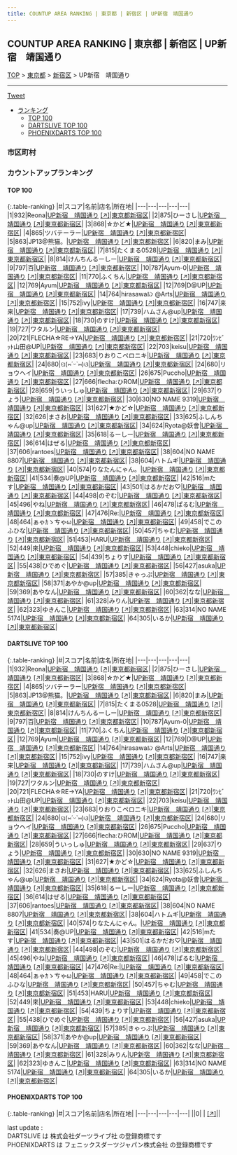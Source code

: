 ```yaml
---
title: COUNTUP AREA RANKING | 東京都 | 新宿区 | UP新宿　靖国通り
---
```

## COUNTUP AREA RANKING | 東京都 | 新宿区 | UP新宿　靖国通り

[TOP](/darts/rank/) > [東京都](/darts/rank/東京都/) > [新宿区](/darts/rank/東京都/新宿区/) > UP新宿　靖国通り

___

<a href="https://twitter.com/share?ref_src=twsrc%5Etfw" data-text="COUNTUP AREA RANKING | 東京都新宿区UP新宿　靖国通り" class="twitter-share-button" data-hashtags="DARTSLIVE,PHOENIXDARTS,darts,ダーツ" data-show-count="false">Tweet</a>

* [ランキング](#カウントアップランキング)
    * [TOP 100](#top-100)
    * [DARTSLIVE TOP 100](#dartslive-top-100)
    * [PHOENIXDARTS TOP 100](#phoenixdarts-top-100)

### 市区町村

<ul>

</ul>

### カウントアップランキング

#### TOP 100



{:.table-ranking}
|#|スコア|名前|店名|所在地|
|---|---|---|---|---|
|1|932|<span class="rank-name-dl">Reona</span>|<a href="/darts/rank/shops/09680a382539d69e28032249b44395af.html">UP新宿　靖国通り</a> <a href="https://search.dartslive.com/jp/shop/09680a382539d69e28032249b44395af">[↗]</a>|<a href="/darts/rank/東京都/新宿区">東京都新宿区</a>|
|2|875|<span class="rank-name-dl">ひーさし</span>|<a href="/darts/rank/shops/09680a382539d69e28032249b44395af.html">UP新宿　靖国通り</a> <a href="https://search.dartslive.com/jp/shop/09680a382539d69e28032249b44395af">[↗]</a>|<a href="/darts/rank/東京都/新宿区">東京都新宿区</a>|
|3|868|<span class="rank-name-dl">☆かど★</span>|<a href="/darts/rank/shops/09680a382539d69e28032249b44395af.html">UP新宿　靖国通り</a> <a href="https://search.dartslive.com/jp/shop/09680a382539d69e28032249b44395af">[↗]</a>|<a href="/darts/rank/東京都/新宿区">東京都新宿区</a>|
|4|865|<span class="rank-name-dl">ツバテーラー</span>|<a href="/darts/rank/shops/09680a382539d69e28032249b44395af.html">UP新宿　靖国通り</a> <a href="https://search.dartslive.com/jp/shop/09680a382539d69e28032249b44395af">[↗]</a>|<a href="/darts/rank/東京都/新宿区">東京都新宿区</a>|
|5|863|<span class="rank-name-dl">JP13@熊猫。</span>|<a href="/darts/rank/shops/09680a382539d69e28032249b44395af.html">UP新宿　靖国通り</a> <a href="https://search.dartslive.com/jp/shop/09680a382539d69e28032249b44395af">[↗]</a>|<a href="/darts/rank/東京都/新宿区">東京都新宿区</a>|
|6|820|<span class="rank-name-dl">まみ</span>|<a href="/darts/rank/shops/09680a382539d69e28032249b44395af.html">UP新宿　靖国通り</a> <a href="https://search.dartslive.com/jp/shop/09680a382539d69e28032249b44395af">[↗]</a>|<a href="/darts/rank/東京都/新宿区">東京都新宿区</a>|
|7|815|<span class="rank-name-dl">たくまる0528</span>|<a href="/darts/rank/shops/09680a382539d69e28032249b44395af.html">UP新宿　靖国通り</a> <a href="https://search.dartslive.com/jp/shop/09680a382539d69e28032249b44395af">[↗]</a>|<a href="/darts/rank/東京都/新宿区">東京都新宿区</a>|
|8|814|<span class="rank-name-dl">けんちんるーしー</span>|<a href="/darts/rank/shops/09680a382539d69e28032249b44395af.html">UP新宿　靖国通り</a> <a href="https://search.dartslive.com/jp/shop/09680a382539d69e28032249b44395af">[↗]</a>|<a href="/darts/rank/東京都/新宿区">東京都新宿区</a>|
|9|797|<span class="rank-name-dl">百</span>|<a href="/darts/rank/shops/09680a382539d69e28032249b44395af.html">UP新宿　靖国通り</a> <a href="https://search.dartslive.com/jp/shop/09680a382539d69e28032249b44395af">[↗]</a>|<a href="/darts/rank/東京都/新宿区">東京都新宿区</a>|
|10|787|<span class="rank-name-dl">Ayum-0</span>|<a href="/darts/rank/shops/09680a382539d69e28032249b44395af.html">UP新宿　靖国通り</a> <a href="https://search.dartslive.com/jp/shop/09680a382539d69e28032249b44395af">[↗]</a>|<a href="/darts/rank/東京都/新宿区">東京都新宿区</a>|
|11|770|<span class="rank-name-dl">ふくちん</span>|<a href="/darts/rank/shops/09680a382539d69e28032249b44395af.html">UP新宿　靖国通り</a> <a href="https://search.dartslive.com/jp/shop/09680a382539d69e28032249b44395af">[↗]</a>|<a href="/darts/rank/東京都/新宿区">東京都新宿区</a>|
|12|769|<span class="rank-name-dl">Ayum</span>|<a href="/darts/rank/shops/09680a382539d69e28032249b44395af.html">UP新宿　靖国通り</a> <a href="https://search.dartslive.com/jp/shop/09680a382539d69e28032249b44395af">[↗]</a>|<a href="/darts/rank/東京都/新宿区">東京都新宿区</a>|
|12|769|<span class="rank-name-dl">D@UP</span>|<a href="/darts/rank/shops/09680a382539d69e28032249b44395af.html">UP新宿　靖国通り</a> <a href="https://search.dartslive.com/jp/shop/09680a382539d69e28032249b44395af">[↗]</a>|<a href="/darts/rank/東京都/新宿区">東京都新宿区</a>|
|14|764|<span class="rank-name-dl">hirasawaﾙﾝ @Arts</span>|<a href="/darts/rank/shops/09680a382539d69e28032249b44395af.html">UP新宿　靖国通り</a> <a href="https://search.dartslive.com/jp/shop/09680a382539d69e28032249b44395af">[↗]</a>|<a href="/darts/rank/東京都/新宿区">東京都新宿区</a>|
|15|752|<span class="rank-name-dl">ivy</span>|<a href="/darts/rank/shops/09680a382539d69e28032249b44395af.html">UP新宿　靖国通り</a> <a href="https://search.dartslive.com/jp/shop/09680a382539d69e28032249b44395af">[↗]</a>|<a href="/darts/rank/東京都/新宿区">東京都新宿区</a>|
|16|747|<span class="rank-name-dl">来来</span>|<a href="/darts/rank/shops/09680a382539d69e28032249b44395af.html">UP新宿　靖国通り</a> <a href="https://search.dartslive.com/jp/shop/09680a382539d69e28032249b44395af">[↗]</a>|<a href="/darts/rank/東京都/新宿区">東京都新宿区</a>|
|17|739|<span class="rank-name-dl">ハムさん@up</span>|<a href="/darts/rank/shops/09680a382539d69e28032249b44395af.html">UP新宿　靖国通り</a> <a href="https://search.dartslive.com/jp/shop/09680a382539d69e28032249b44395af">[↗]</a>|<a href="/darts/rank/東京都/新宿区">東京都新宿区</a>|
|18|730|<span class="rank-name-dl">のすけ</span>|<a href="/darts/rank/shops/09680a382539d69e28032249b44395af.html">UP新宿　靖国通り</a> <a href="https://search.dartslive.com/jp/shop/09680a382539d69e28032249b44395af">[↗]</a>|<a href="/darts/rank/東京都/新宿区">東京都新宿区</a>|
|19|727|<span class="rank-name-dl">ワタルン</span>|<a href="/darts/rank/shops/09680a382539d69e28032249b44395af.html">UP新宿　靖国通り</a> <a href="https://search.dartslive.com/jp/shop/09680a382539d69e28032249b44395af">[↗]</a>|<a href="/darts/rank/東京都/新宿区">東京都新宿区</a>|
|20|721|<span class="rank-name-dl">FLECHA☆RE→YA</span>|<a href="/darts/rank/shops/09680a382539d69e28032249b44395af.html">UP新宿　靖国通り</a> <a href="https://search.dartslive.com/jp/shop/09680a382539d69e28032249b44395af">[↗]</a>|<a href="/darts/rank/東京都/新宿区">東京都新宿区</a>|
|21|720|<span class="rank-name-dl">ﾜﾝﾋﾞｯﾄ山田@UP</span>|<a href="/darts/rank/shops/09680a382539d69e28032249b44395af.html">UP新宿　靖国通り</a> <a href="https://search.dartslive.com/jp/shop/09680a382539d69e28032249b44395af">[↗]</a>|<a href="/darts/rank/東京都/新宿区">東京都新宿区</a>|
|22|703|<span class="rank-name-dl">keisu</span>|<a href="/darts/rank/shops/09680a382539d69e28032249b44395af.html">UP新宿　靖国通り</a> <a href="https://search.dartslive.com/jp/shop/09680a382539d69e28032249b44395af">[↗]</a>|<a href="/darts/rank/東京都/新宿区">東京都新宿区</a>|
|23|683|<span class="rank-name-dl">りおりこペロニキ</span>|<a href="/darts/rank/shops/09680a382539d69e28032249b44395af.html">UP新宿　靖国通り</a> <a href="https://search.dartslive.com/jp/shop/09680a382539d69e28032249b44395af">[↗]</a>|<a href="/darts/rank/東京都/新宿区">東京都新宿区</a>|
|24|680|<span class="rank-name-dl">ପ(⑅ˊᵕˋ⑅)ଓ</span>|<a href="/darts/rank/shops/09680a382539d69e28032249b44395af.html">UP新宿　靖国通り</a> <a href="https://search.dartslive.com/jp/shop/09680a382539d69e28032249b44395af">[↗]</a>|<a href="/darts/rank/東京都/新宿区">東京都新宿区</a>|
|24|680|<span class="rank-name-dl">リョウヘイ</span>|<a href="/darts/rank/shops/09680a382539d69e28032249b44395af.html">UP新宿　靖国通り</a> <a href="https://search.dartslive.com/jp/shop/09680a382539d69e28032249b44395af">[↗]</a>|<a href="/darts/rank/東京都/新宿区">東京都新宿区</a>|
|26|675|<span class="rank-name-dl">Puccho</span>|<a href="/darts/rank/shops/09680a382539d69e28032249b44395af.html">UP新宿　靖国通り</a> <a href="https://search.dartslive.com/jp/shop/09680a382539d69e28032249b44395af">[↗]</a>|<a href="/darts/rank/東京都/新宿区">東京都新宿区</a>|
|27|666|<span class="rank-name-dl">flecha:ひROM</span>|<a href="/darts/rank/shops/09680a382539d69e28032249b44395af.html">UP新宿　靖国通り</a> <a href="https://search.dartslive.com/jp/shop/09680a382539d69e28032249b44395af">[↗]</a>|<a href="/darts/rank/東京都/新宿区">東京都新宿区</a>|
|28|659|<span class="rank-name-dl">ういっしゅ</span>|<a href="/darts/rank/shops/09680a382539d69e28032249b44395af.html">UP新宿　靖国通り</a> <a href="https://search.dartslive.com/jp/shop/09680a382539d69e28032249b44395af">[↗]</a>|<a href="/darts/rank/東京都/新宿区">東京都新宿区</a>|
|29|637|<span class="rank-name-dl">りょう</span>|<a href="/darts/rank/shops/09680a382539d69e28032249b44395af.html">UP新宿　靖国通り</a> <a href="https://search.dartslive.com/jp/shop/09680a382539d69e28032249b44395af">[↗]</a>|<a href="/darts/rank/東京都/新宿区">東京都新宿区</a>|
|30|630|<span class="rank-name-dl">NO NAME 9319</span>|<a href="/darts/rank/shops/09680a382539d69e28032249b44395af.html">UP新宿　靖国通り</a> <a href="https://search.dartslive.com/jp/shop/09680a382539d69e28032249b44395af">[↗]</a>|<a href="/darts/rank/東京都/新宿区">東京都新宿区</a>|
|31|627|<span class="rank-name-dl">★かど☆</span>|<a href="/darts/rank/shops/09680a382539d69e28032249b44395af.html">UP新宿　靖国通り</a> <a href="https://search.dartslive.com/jp/shop/09680a382539d69e28032249b44395af">[↗]</a>|<a href="/darts/rank/東京都/新宿区">東京都新宿区</a>|
|32|626|<span class="rank-name-dl">まさお</span>|<a href="/darts/rank/shops/09680a382539d69e28032249b44395af.html">UP新宿　靖国通り</a> <a href="https://search.dartslive.com/jp/shop/09680a382539d69e28032249b44395af">[↗]</a>|<a href="/darts/rank/東京都/新宿区">東京都新宿区</a>|
|33|625|<span class="rank-name-dl">ふしんちゃん@up</span>|<a href="/darts/rank/shops/09680a382539d69e28032249b44395af.html">UP新宿　靖国通り</a> <a href="https://search.dartslive.com/jp/shop/09680a382539d69e28032249b44395af">[↗]</a>|<a href="/darts/rank/東京都/新宿区">東京都新宿区</a>|
|34|624|<span class="rank-name-dl">Ryota@妖會</span>|<a href="/darts/rank/shops/09680a382539d69e28032249b44395af.html">UP新宿　靖国通り</a> <a href="https://search.dartslive.com/jp/shop/09680a382539d69e28032249b44395af">[↗]</a>|<a href="/darts/rank/東京都/新宿区">東京都新宿区</a>|
|35|618|<span class="rank-name-dl">るーしー</span>|<a href="/darts/rank/shops/09680a382539d69e28032249b44395af.html">UP新宿　靖国通り</a> <a href="https://search.dartslive.com/jp/shop/09680a382539d69e28032249b44395af">[↗]</a>|<a href="/darts/rank/東京都/新宿区">東京都新宿区</a>|
|36|614|<span class="rank-name-dl">はぜる</span>|<a href="/darts/rank/shops/09680a382539d69e28032249b44395af.html">UP新宿　靖国通り</a> <a href="https://search.dartslive.com/jp/shop/09680a382539d69e28032249b44395af">[↗]</a>|<a href="/darts/rank/東京都/新宿区">東京都新宿区</a>|
|37|606|<span class="rank-name-dl">rantoes</span>|<a href="/darts/rank/shops/09680a382539d69e28032249b44395af.html">UP新宿　靖国通り</a> <a href="https://search.dartslive.com/jp/shop/09680a382539d69e28032249b44395af">[↗]</a>|<a href="/darts/rank/東京都/新宿区">東京都新宿区</a>|
|38|604|<span class="rank-name-dl">NO NAME 8807</span>|<a href="/darts/rank/shops/09680a382539d69e28032249b44395af.html">UP新宿　靖国通り</a> <a href="https://search.dartslive.com/jp/shop/09680a382539d69e28032249b44395af">[↗]</a>|<a href="/darts/rank/東京都/新宿区">東京都新宿区</a>|
|38|604|<span class="rank-name-dl">ハトムギ</span>|<a href="/darts/rank/shops/09680a382539d69e28032249b44395af.html">UP新宿　靖国通り</a> <a href="https://search.dartslive.com/jp/shop/09680a382539d69e28032249b44395af">[↗]</a>|<a href="/darts/rank/東京都/新宿区">東京都新宿区</a>|
|40|574|<span class="rank-name-dl">りなたんにゃん。</span>|<a href="/darts/rank/shops/09680a382539d69e28032249b44395af.html">UP新宿　靖国通り</a> <a href="https://search.dartslive.com/jp/shop/09680a382539d69e28032249b44395af">[↗]</a>|<a href="/darts/rank/東京都/新宿区">東京都新宿区</a>|
|41|534|<span class="rank-name-dl">奏@UP</span>|<a href="/darts/rank/shops/09680a382539d69e28032249b44395af.html">UP新宿　靖国通り</a> <a href="https://search.dartslive.com/jp/shop/09680a382539d69e28032249b44395af">[↗]</a>|<a href="/darts/rank/東京都/新宿区">東京都新宿区</a>|
|42|516|<span class="rank-name-dl">mたす</span>|<a href="/darts/rank/shops/09680a382539d69e28032249b44395af.html">UP新宿　靖国通り</a> <a href="https://search.dartslive.com/jp/shop/09680a382539d69e28032249b44395af">[↗]</a>|<a href="/darts/rank/東京都/新宿区">東京都新宿区</a>|
|43|501|<span class="rank-name-dl">はるかだお♡</span>|<a href="/darts/rank/shops/09680a382539d69e28032249b44395af.html">UP新宿　靖国通り</a> <a href="https://search.dartslive.com/jp/shop/09680a382539d69e28032249b44395af">[↗]</a>|<a href="/darts/rank/東京都/新宿区">東京都新宿区</a>|
|44|498|<span class="rank-name-dl">のぞむ</span>|<a href="/darts/rank/shops/09680a382539d69e28032249b44395af.html">UP新宿　靖国通り</a> <a href="https://search.dartslive.com/jp/shop/09680a382539d69e28032249b44395af">[↗]</a>|<a href="/darts/rank/東京都/新宿区">東京都新宿区</a>|
|45|496|<span class="rank-name-dl">やね</span>|<a href="/darts/rank/shops/09680a382539d69e28032249b44395af.html">UP新宿　靖国通り</a> <a href="https://search.dartslive.com/jp/shop/09680a382539d69e28032249b44395af">[↗]</a>|<a href="/darts/rank/東京都/新宿区">東京都新宿区</a>|
|46|478|<span class="rank-name-dl">ぱるむ</span>|<a href="/darts/rank/shops/09680a382539d69e28032249b44395af.html">UP新宿　靖国通り</a> <a href="https://search.dartslive.com/jp/shop/09680a382539d69e28032249b44395af">[↗]</a>|<a href="/darts/rank/東京都/新宿区">東京都新宿区</a>|
|47|476|<span class="rank-name-dl">Re:</span>|<a href="/darts/rank/shops/09680a382539d69e28032249b44395af.html">UP新宿　靖国通り</a> <a href="https://search.dartslive.com/jp/shop/09680a382539d69e28032249b44395af">[↗]</a>|<a href="/darts/rank/東京都/新宿区">東京都新宿区</a>|
|48|464|<span class="rank-name-dl">ぁゃｶゝㄘゃω</span>|<a href="/darts/rank/shops/09680a382539d69e28032249b44395af.html">UP新宿　靖国通り</a> <a href="https://search.dartslive.com/jp/shop/09680a382539d69e28032249b44395af">[↗]</a>|<a href="/darts/rank/東京都/新宿区">東京都新宿区</a>|
|49|458|<span class="rank-name-dl">でこのふひな</span>|<a href="/darts/rank/shops/09680a382539d69e28032249b44395af.html">UP新宿　靖国通り</a> <a href="https://search.dartslive.com/jp/shop/09680a382539d69e28032249b44395af">[↗]</a>|<a href="/darts/rank/東京都/新宿区">東京都新宿区</a>|
|50|457|<span class="rank-name-dl">ちゃむ</span>|<a href="/darts/rank/shops/09680a382539d69e28032249b44395af.html">UP新宿　靖国通り</a> <a href="https://search.dartslive.com/jp/shop/09680a382539d69e28032249b44395af">[↗]</a>|<a href="/darts/rank/東京都/新宿区">東京都新宿区</a>|
|51|453|<span class="rank-name-dl">HARU</span>|<a href="/darts/rank/shops/09680a382539d69e28032249b44395af.html">UP新宿　靖国通り</a> <a href="https://search.dartslive.com/jp/shop/09680a382539d69e28032249b44395af">[↗]</a>|<a href="/darts/rank/東京都/新宿区">東京都新宿区</a>|
|52|449|<span class="rank-name-dl">來</span>|<a href="/darts/rank/shops/09680a382539d69e28032249b44395af.html">UP新宿　靖国通り</a> <a href="https://search.dartslive.com/jp/shop/09680a382539d69e28032249b44395af">[↗]</a>|<a href="/darts/rank/東京都/新宿区">東京都新宿区</a>|
|53|448|<span class="rank-name-dl">chieko</span>|<a href="/darts/rank/shops/09680a382539d69e28032249b44395af.html">UP新宿　靖国通り</a> <a href="https://search.dartslive.com/jp/shop/09680a382539d69e28032249b44395af">[↗]</a>|<a href="/darts/rank/東京都/新宿区">東京都新宿区</a>|
|54|439|<span class="rank-name-dl">ちょりす</span>|<a href="/darts/rank/shops/09680a382539d69e28032249b44395af.html">UP新宿　靖国通り</a> <a href="https://search.dartslive.com/jp/shop/09680a382539d69e28032249b44395af">[↗]</a>|<a href="/darts/rank/東京都/新宿区">東京都新宿区</a>|
|55|438|<span class="rank-name-dl">ひでめぐ</span>|<a href="/darts/rank/shops/09680a382539d69e28032249b44395af.html">UP新宿　靖国通り</a> <a href="https://search.dartslive.com/jp/shop/09680a382539d69e28032249b44395af">[↗]</a>|<a href="/darts/rank/東京都/新宿区">東京都新宿区</a>|
|56|427|<span class="rank-name-dl">asuka</span>|<a href="/darts/rank/shops/09680a382539d69e28032249b44395af.html">UP新宿　靖国通り</a> <a href="https://search.dartslive.com/jp/shop/09680a382539d69e28032249b44395af">[↗]</a>|<a href="/darts/rank/東京都/新宿区">東京都新宿区</a>|
|57|385|<span class="rank-name-dl">きゃっぷ</span>|<a href="/darts/rank/shops/09680a382539d69e28032249b44395af.html">UP新宿　靖国通り</a> <a href="https://search.dartslive.com/jp/shop/09680a382539d69e28032249b44395af">[↗]</a>|<a href="/darts/rank/東京都/新宿区">東京都新宿区</a>|
|58|371|<span class="rank-name-dl">あやか@up</span>|<a href="/darts/rank/shops/09680a382539d69e28032249b44395af.html">UP新宿　靖国通り</a> <a href="https://search.dartslive.com/jp/shop/09680a382539d69e28032249b44395af">[↗]</a>|<a href="/darts/rank/東京都/新宿区">東京都新宿区</a>|
|59|369|<span class="rank-name-dl">あやなん</span>|<a href="/darts/rank/shops/09680a382539d69e28032249b44395af.html">UP新宿　靖国通り</a> <a href="https://search.dartslive.com/jp/shop/09680a382539d69e28032249b44395af">[↗]</a>|<a href="/darts/rank/東京都/新宿区">東京都新宿区</a>|
|60|362|<span class="rank-name-dl">なな</span>|<a href="/darts/rank/shops/09680a382539d69e28032249b44395af.html">UP新宿　靖国通り</a> <a href="https://search.dartslive.com/jp/shop/09680a382539d69e28032249b44395af">[↗]</a>|<a href="/darts/rank/東京都/新宿区">東京都新宿区</a>|
|61|328|<span class="rank-name-dl">みりん</span>|<a href="/darts/rank/shops/09680a382539d69e28032249b44395af.html">UP新宿　靖国通り</a> <a href="https://search.dartslive.com/jp/shop/09680a382539d69e28032249b44395af">[↗]</a>|<a href="/darts/rank/東京都/新宿区">東京都新宿区</a>|
|62|323|<span class="rank-name-dl">ゆきんこ</span>|<a href="/darts/rank/shops/09680a382539d69e28032249b44395af.html">UP新宿　靖国通り</a> <a href="https://search.dartslive.com/jp/shop/09680a382539d69e28032249b44395af">[↗]</a>|<a href="/darts/rank/東京都/新宿区">東京都新宿区</a>|
|63|314|<span class="rank-name-dl">NO NAME 5174</span>|<a href="/darts/rank/shops/09680a382539d69e28032249b44395af.html">UP新宿　靖国通り</a> <a href="https://search.dartslive.com/jp/shop/09680a382539d69e28032249b44395af">[↗]</a>|<a href="/darts/rank/東京都/新宿区">東京都新宿区</a>|
|64|305|<span class="rank-name-dl">いるか</span>|<a href="/darts/rank/shops/09680a382539d69e28032249b44395af.html">UP新宿　靖国通り</a> <a href="https://search.dartslive.com/jp/shop/09680a382539d69e28032249b44395af">[↗]</a>|<a href="/darts/rank/東京都/新宿区">東京都新宿区</a>|


#### DARTSLIVE TOP 100



{:.table-ranking}
|#|スコア|名前|店名|所在地|
|---|---|---|---|---|
|1|932|<span class="rank-name-dl">Reona</span>|<a href="/darts/rank/shops/09680a382539d69e28032249b44395af.html">UP新宿　靖国通り</a> <a href="https://search.dartslive.com/jp/shop/09680a382539d69e28032249b44395af">[↗]</a>|<a href="/darts/rank/東京都/新宿区">東京都新宿区</a>|
|2|875|<span class="rank-name-dl">ひーさし</span>|<a href="/darts/rank/shops/09680a382539d69e28032249b44395af.html">UP新宿　靖国通り</a> <a href="https://search.dartslive.com/jp/shop/09680a382539d69e28032249b44395af">[↗]</a>|<a href="/darts/rank/東京都/新宿区">東京都新宿区</a>|
|3|868|<span class="rank-name-dl">☆かど★</span>|<a href="/darts/rank/shops/09680a382539d69e28032249b44395af.html">UP新宿　靖国通り</a> <a href="https://search.dartslive.com/jp/shop/09680a382539d69e28032249b44395af">[↗]</a>|<a href="/darts/rank/東京都/新宿区">東京都新宿区</a>|
|4|865|<span class="rank-name-dl">ツバテーラー</span>|<a href="/darts/rank/shops/09680a382539d69e28032249b44395af.html">UP新宿　靖国通り</a> <a href="https://search.dartslive.com/jp/shop/09680a382539d69e28032249b44395af">[↗]</a>|<a href="/darts/rank/東京都/新宿区">東京都新宿区</a>|
|5|863|<span class="rank-name-dl">JP13@熊猫。</span>|<a href="/darts/rank/shops/09680a382539d69e28032249b44395af.html">UP新宿　靖国通り</a> <a href="https://search.dartslive.com/jp/shop/09680a382539d69e28032249b44395af">[↗]</a>|<a href="/darts/rank/東京都/新宿区">東京都新宿区</a>|
|6|820|<span class="rank-name-dl">まみ</span>|<a href="/darts/rank/shops/09680a382539d69e28032249b44395af.html">UP新宿　靖国通り</a> <a href="https://search.dartslive.com/jp/shop/09680a382539d69e28032249b44395af">[↗]</a>|<a href="/darts/rank/東京都/新宿区">東京都新宿区</a>|
|7|815|<span class="rank-name-dl">たくまる0528</span>|<a href="/darts/rank/shops/09680a382539d69e28032249b44395af.html">UP新宿　靖国通り</a> <a href="https://search.dartslive.com/jp/shop/09680a382539d69e28032249b44395af">[↗]</a>|<a href="/darts/rank/東京都/新宿区">東京都新宿区</a>|
|8|814|<span class="rank-name-dl">けんちんるーしー</span>|<a href="/darts/rank/shops/09680a382539d69e28032249b44395af.html">UP新宿　靖国通り</a> <a href="https://search.dartslive.com/jp/shop/09680a382539d69e28032249b44395af">[↗]</a>|<a href="/darts/rank/東京都/新宿区">東京都新宿区</a>|
|9|797|<span class="rank-name-dl">百</span>|<a href="/darts/rank/shops/09680a382539d69e28032249b44395af.html">UP新宿　靖国通り</a> <a href="https://search.dartslive.com/jp/shop/09680a382539d69e28032249b44395af">[↗]</a>|<a href="/darts/rank/東京都/新宿区">東京都新宿区</a>|
|10|787|<span class="rank-name-dl">Ayum-0</span>|<a href="/darts/rank/shops/09680a382539d69e28032249b44395af.html">UP新宿　靖国通り</a> <a href="https://search.dartslive.com/jp/shop/09680a382539d69e28032249b44395af">[↗]</a>|<a href="/darts/rank/東京都/新宿区">東京都新宿区</a>|
|11|770|<span class="rank-name-dl">ふくちん</span>|<a href="/darts/rank/shops/09680a382539d69e28032249b44395af.html">UP新宿　靖国通り</a> <a href="https://search.dartslive.com/jp/shop/09680a382539d69e28032249b44395af">[↗]</a>|<a href="/darts/rank/東京都/新宿区">東京都新宿区</a>|
|12|769|<span class="rank-name-dl">Ayum</span>|<a href="/darts/rank/shops/09680a382539d69e28032249b44395af.html">UP新宿　靖国通り</a> <a href="https://search.dartslive.com/jp/shop/09680a382539d69e28032249b44395af">[↗]</a>|<a href="/darts/rank/東京都/新宿区">東京都新宿区</a>|
|12|769|<span class="rank-name-dl">D@UP</span>|<a href="/darts/rank/shops/09680a382539d69e28032249b44395af.html">UP新宿　靖国通り</a> <a href="https://search.dartslive.com/jp/shop/09680a382539d69e28032249b44395af">[↗]</a>|<a href="/darts/rank/東京都/新宿区">東京都新宿区</a>|
|14|764|<span class="rank-name-dl">hirasawaﾙﾝ @Arts</span>|<a href="/darts/rank/shops/09680a382539d69e28032249b44395af.html">UP新宿　靖国通り</a> <a href="https://search.dartslive.com/jp/shop/09680a382539d69e28032249b44395af">[↗]</a>|<a href="/darts/rank/東京都/新宿区">東京都新宿区</a>|
|15|752|<span class="rank-name-dl">ivy</span>|<a href="/darts/rank/shops/09680a382539d69e28032249b44395af.html">UP新宿　靖国通り</a> <a href="https://search.dartslive.com/jp/shop/09680a382539d69e28032249b44395af">[↗]</a>|<a href="/darts/rank/東京都/新宿区">東京都新宿区</a>|
|16|747|<span class="rank-name-dl">来来</span>|<a href="/darts/rank/shops/09680a382539d69e28032249b44395af.html">UP新宿　靖国通り</a> <a href="https://search.dartslive.com/jp/shop/09680a382539d69e28032249b44395af">[↗]</a>|<a href="/darts/rank/東京都/新宿区">東京都新宿区</a>|
|17|739|<span class="rank-name-dl">ハムさん@up</span>|<a href="/darts/rank/shops/09680a382539d69e28032249b44395af.html">UP新宿　靖国通り</a> <a href="https://search.dartslive.com/jp/shop/09680a382539d69e28032249b44395af">[↗]</a>|<a href="/darts/rank/東京都/新宿区">東京都新宿区</a>|
|18|730|<span class="rank-name-dl">のすけ</span>|<a href="/darts/rank/shops/09680a382539d69e28032249b44395af.html">UP新宿　靖国通り</a> <a href="https://search.dartslive.com/jp/shop/09680a382539d69e28032249b44395af">[↗]</a>|<a href="/darts/rank/東京都/新宿区">東京都新宿区</a>|
|19|727|<span class="rank-name-dl">ワタルン</span>|<a href="/darts/rank/shops/09680a382539d69e28032249b44395af.html">UP新宿　靖国通り</a> <a href="https://search.dartslive.com/jp/shop/09680a382539d69e28032249b44395af">[↗]</a>|<a href="/darts/rank/東京都/新宿区">東京都新宿区</a>|
|20|721|<span class="rank-name-dl">FLECHA☆RE→YA</span>|<a href="/darts/rank/shops/09680a382539d69e28032249b44395af.html">UP新宿　靖国通り</a> <a href="https://search.dartslive.com/jp/shop/09680a382539d69e28032249b44395af">[↗]</a>|<a href="/darts/rank/東京都/新宿区">東京都新宿区</a>|
|21|720|<span class="rank-name-dl">ﾜﾝﾋﾞｯﾄ山田@UP</span>|<a href="/darts/rank/shops/09680a382539d69e28032249b44395af.html">UP新宿　靖国通り</a> <a href="https://search.dartslive.com/jp/shop/09680a382539d69e28032249b44395af">[↗]</a>|<a href="/darts/rank/東京都/新宿区">東京都新宿区</a>|
|22|703|<span class="rank-name-dl">keisu</span>|<a href="/darts/rank/shops/09680a382539d69e28032249b44395af.html">UP新宿　靖国通り</a> <a href="https://search.dartslive.com/jp/shop/09680a382539d69e28032249b44395af">[↗]</a>|<a href="/darts/rank/東京都/新宿区">東京都新宿区</a>|
|23|683|<span class="rank-name-dl">りおりこペロニキ</span>|<a href="/darts/rank/shops/09680a382539d69e28032249b44395af.html">UP新宿　靖国通り</a> <a href="https://search.dartslive.com/jp/shop/09680a382539d69e28032249b44395af">[↗]</a>|<a href="/darts/rank/東京都/新宿区">東京都新宿区</a>|
|24|680|<span class="rank-name-dl">ପ(⑅ˊᵕˋ⑅)ଓ</span>|<a href="/darts/rank/shops/09680a382539d69e28032249b44395af.html">UP新宿　靖国通り</a> <a href="https://search.dartslive.com/jp/shop/09680a382539d69e28032249b44395af">[↗]</a>|<a href="/darts/rank/東京都/新宿区">東京都新宿区</a>|
|24|680|<span class="rank-name-dl">リョウヘイ</span>|<a href="/darts/rank/shops/09680a382539d69e28032249b44395af.html">UP新宿　靖国通り</a> <a href="https://search.dartslive.com/jp/shop/09680a382539d69e28032249b44395af">[↗]</a>|<a href="/darts/rank/東京都/新宿区">東京都新宿区</a>|
|26|675|<span class="rank-name-dl">Puccho</span>|<a href="/darts/rank/shops/09680a382539d69e28032249b44395af.html">UP新宿　靖国通り</a> <a href="https://search.dartslive.com/jp/shop/09680a382539d69e28032249b44395af">[↗]</a>|<a href="/darts/rank/東京都/新宿区">東京都新宿区</a>|
|27|666|<span class="rank-name-dl">flecha:ひROM</span>|<a href="/darts/rank/shops/09680a382539d69e28032249b44395af.html">UP新宿　靖国通り</a> <a href="https://search.dartslive.com/jp/shop/09680a382539d69e28032249b44395af">[↗]</a>|<a href="/darts/rank/東京都/新宿区">東京都新宿区</a>|
|28|659|<span class="rank-name-dl">ういっしゅ</span>|<a href="/darts/rank/shops/09680a382539d69e28032249b44395af.html">UP新宿　靖国通り</a> <a href="https://search.dartslive.com/jp/shop/09680a382539d69e28032249b44395af">[↗]</a>|<a href="/darts/rank/東京都/新宿区">東京都新宿区</a>|
|29|637|<span class="rank-name-dl">りょう</span>|<a href="/darts/rank/shops/09680a382539d69e28032249b44395af.html">UP新宿　靖国通り</a> <a href="https://search.dartslive.com/jp/shop/09680a382539d69e28032249b44395af">[↗]</a>|<a href="/darts/rank/東京都/新宿区">東京都新宿区</a>|
|30|630|<span class="rank-name-dl">NO NAME 9319</span>|<a href="/darts/rank/shops/09680a382539d69e28032249b44395af.html">UP新宿　靖国通り</a> <a href="https://search.dartslive.com/jp/shop/09680a382539d69e28032249b44395af">[↗]</a>|<a href="/darts/rank/東京都/新宿区">東京都新宿区</a>|
|31|627|<span class="rank-name-dl">★かど☆</span>|<a href="/darts/rank/shops/09680a382539d69e28032249b44395af.html">UP新宿　靖国通り</a> <a href="https://search.dartslive.com/jp/shop/09680a382539d69e28032249b44395af">[↗]</a>|<a href="/darts/rank/東京都/新宿区">東京都新宿区</a>|
|32|626|<span class="rank-name-dl">まさお</span>|<a href="/darts/rank/shops/09680a382539d69e28032249b44395af.html">UP新宿　靖国通り</a> <a href="https://search.dartslive.com/jp/shop/09680a382539d69e28032249b44395af">[↗]</a>|<a href="/darts/rank/東京都/新宿区">東京都新宿区</a>|
|33|625|<span class="rank-name-dl">ふしんちゃん@up</span>|<a href="/darts/rank/shops/09680a382539d69e28032249b44395af.html">UP新宿　靖国通り</a> <a href="https://search.dartslive.com/jp/shop/09680a382539d69e28032249b44395af">[↗]</a>|<a href="/darts/rank/東京都/新宿区">東京都新宿区</a>|
|34|624|<span class="rank-name-dl">Ryota@妖會</span>|<a href="/darts/rank/shops/09680a382539d69e28032249b44395af.html">UP新宿　靖国通り</a> <a href="https://search.dartslive.com/jp/shop/09680a382539d69e28032249b44395af">[↗]</a>|<a href="/darts/rank/東京都/新宿区">東京都新宿区</a>|
|35|618|<span class="rank-name-dl">るーしー</span>|<a href="/darts/rank/shops/09680a382539d69e28032249b44395af.html">UP新宿　靖国通り</a> <a href="https://search.dartslive.com/jp/shop/09680a382539d69e28032249b44395af">[↗]</a>|<a href="/darts/rank/東京都/新宿区">東京都新宿区</a>|
|36|614|<span class="rank-name-dl">はぜる</span>|<a href="/darts/rank/shops/09680a382539d69e28032249b44395af.html">UP新宿　靖国通り</a> <a href="https://search.dartslive.com/jp/shop/09680a382539d69e28032249b44395af">[↗]</a>|<a href="/darts/rank/東京都/新宿区">東京都新宿区</a>|
|37|606|<span class="rank-name-dl">rantoes</span>|<a href="/darts/rank/shops/09680a382539d69e28032249b44395af.html">UP新宿　靖国通り</a> <a href="https://search.dartslive.com/jp/shop/09680a382539d69e28032249b44395af">[↗]</a>|<a href="/darts/rank/東京都/新宿区">東京都新宿区</a>|
|38|604|<span class="rank-name-dl">NO NAME 8807</span>|<a href="/darts/rank/shops/09680a382539d69e28032249b44395af.html">UP新宿　靖国通り</a> <a href="https://search.dartslive.com/jp/shop/09680a382539d69e28032249b44395af">[↗]</a>|<a href="/darts/rank/東京都/新宿区">東京都新宿区</a>|
|38|604|<span class="rank-name-dl">ハトムギ</span>|<a href="/darts/rank/shops/09680a382539d69e28032249b44395af.html">UP新宿　靖国通り</a> <a href="https://search.dartslive.com/jp/shop/09680a382539d69e28032249b44395af">[↗]</a>|<a href="/darts/rank/東京都/新宿区">東京都新宿区</a>|
|40|574|<span class="rank-name-dl">りなたんにゃん。</span>|<a href="/darts/rank/shops/09680a382539d69e28032249b44395af.html">UP新宿　靖国通り</a> <a href="https://search.dartslive.com/jp/shop/09680a382539d69e28032249b44395af">[↗]</a>|<a href="/darts/rank/東京都/新宿区">東京都新宿区</a>|
|41|534|<span class="rank-name-dl">奏@UP</span>|<a href="/darts/rank/shops/09680a382539d69e28032249b44395af.html">UP新宿　靖国通り</a> <a href="https://search.dartslive.com/jp/shop/09680a382539d69e28032249b44395af">[↗]</a>|<a href="/darts/rank/東京都/新宿区">東京都新宿区</a>|
|42|516|<span class="rank-name-dl">mたす</span>|<a href="/darts/rank/shops/09680a382539d69e28032249b44395af.html">UP新宿　靖国通り</a> <a href="https://search.dartslive.com/jp/shop/09680a382539d69e28032249b44395af">[↗]</a>|<a href="/darts/rank/東京都/新宿区">東京都新宿区</a>|
|43|501|<span class="rank-name-dl">はるかだお♡</span>|<a href="/darts/rank/shops/09680a382539d69e28032249b44395af.html">UP新宿　靖国通り</a> <a href="https://search.dartslive.com/jp/shop/09680a382539d69e28032249b44395af">[↗]</a>|<a href="/darts/rank/東京都/新宿区">東京都新宿区</a>|
|44|498|<span class="rank-name-dl">のぞむ</span>|<a href="/darts/rank/shops/09680a382539d69e28032249b44395af.html">UP新宿　靖国通り</a> <a href="https://search.dartslive.com/jp/shop/09680a382539d69e28032249b44395af">[↗]</a>|<a href="/darts/rank/東京都/新宿区">東京都新宿区</a>|
|45|496|<span class="rank-name-dl">やね</span>|<a href="/darts/rank/shops/09680a382539d69e28032249b44395af.html">UP新宿　靖国通り</a> <a href="https://search.dartslive.com/jp/shop/09680a382539d69e28032249b44395af">[↗]</a>|<a href="/darts/rank/東京都/新宿区">東京都新宿区</a>|
|46|478|<span class="rank-name-dl">ぱるむ</span>|<a href="/darts/rank/shops/09680a382539d69e28032249b44395af.html">UP新宿　靖国通り</a> <a href="https://search.dartslive.com/jp/shop/09680a382539d69e28032249b44395af">[↗]</a>|<a href="/darts/rank/東京都/新宿区">東京都新宿区</a>|
|47|476|<span class="rank-name-dl">Re:</span>|<a href="/darts/rank/shops/09680a382539d69e28032249b44395af.html">UP新宿　靖国通り</a> <a href="https://search.dartslive.com/jp/shop/09680a382539d69e28032249b44395af">[↗]</a>|<a href="/darts/rank/東京都/新宿区">東京都新宿区</a>|
|48|464|<span class="rank-name-dl">ぁゃｶゝㄘゃω</span>|<a href="/darts/rank/shops/09680a382539d69e28032249b44395af.html">UP新宿　靖国通り</a> <a href="https://search.dartslive.com/jp/shop/09680a382539d69e28032249b44395af">[↗]</a>|<a href="/darts/rank/東京都/新宿区">東京都新宿区</a>|
|49|458|<span class="rank-name-dl">でこのふひな</span>|<a href="/darts/rank/shops/09680a382539d69e28032249b44395af.html">UP新宿　靖国通り</a> <a href="https://search.dartslive.com/jp/shop/09680a382539d69e28032249b44395af">[↗]</a>|<a href="/darts/rank/東京都/新宿区">東京都新宿区</a>|
|50|457|<span class="rank-name-dl">ちゃむ</span>|<a href="/darts/rank/shops/09680a382539d69e28032249b44395af.html">UP新宿　靖国通り</a> <a href="https://search.dartslive.com/jp/shop/09680a382539d69e28032249b44395af">[↗]</a>|<a href="/darts/rank/東京都/新宿区">東京都新宿区</a>|
|51|453|<span class="rank-name-dl">HARU</span>|<a href="/darts/rank/shops/09680a382539d69e28032249b44395af.html">UP新宿　靖国通り</a> <a href="https://search.dartslive.com/jp/shop/09680a382539d69e28032249b44395af">[↗]</a>|<a href="/darts/rank/東京都/新宿区">東京都新宿区</a>|
|52|449|<span class="rank-name-dl">來</span>|<a href="/darts/rank/shops/09680a382539d69e28032249b44395af.html">UP新宿　靖国通り</a> <a href="https://search.dartslive.com/jp/shop/09680a382539d69e28032249b44395af">[↗]</a>|<a href="/darts/rank/東京都/新宿区">東京都新宿区</a>|
|53|448|<span class="rank-name-dl">chieko</span>|<a href="/darts/rank/shops/09680a382539d69e28032249b44395af.html">UP新宿　靖国通り</a> <a href="https://search.dartslive.com/jp/shop/09680a382539d69e28032249b44395af">[↗]</a>|<a href="/darts/rank/東京都/新宿区">東京都新宿区</a>|
|54|439|<span class="rank-name-dl">ちょりす</span>|<a href="/darts/rank/shops/09680a382539d69e28032249b44395af.html">UP新宿　靖国通り</a> <a href="https://search.dartslive.com/jp/shop/09680a382539d69e28032249b44395af">[↗]</a>|<a href="/darts/rank/東京都/新宿区">東京都新宿区</a>|
|55|438|<span class="rank-name-dl">ひでめぐ</span>|<a href="/darts/rank/shops/09680a382539d69e28032249b44395af.html">UP新宿　靖国通り</a> <a href="https://search.dartslive.com/jp/shop/09680a382539d69e28032249b44395af">[↗]</a>|<a href="/darts/rank/東京都/新宿区">東京都新宿区</a>|
|56|427|<span class="rank-name-dl">asuka</span>|<a href="/darts/rank/shops/09680a382539d69e28032249b44395af.html">UP新宿　靖国通り</a> <a href="https://search.dartslive.com/jp/shop/09680a382539d69e28032249b44395af">[↗]</a>|<a href="/darts/rank/東京都/新宿区">東京都新宿区</a>|
|57|385|<span class="rank-name-dl">きゃっぷ</span>|<a href="/darts/rank/shops/09680a382539d69e28032249b44395af.html">UP新宿　靖国通り</a> <a href="https://search.dartslive.com/jp/shop/09680a382539d69e28032249b44395af">[↗]</a>|<a href="/darts/rank/東京都/新宿区">東京都新宿区</a>|
|58|371|<span class="rank-name-dl">あやか@up</span>|<a href="/darts/rank/shops/09680a382539d69e28032249b44395af.html">UP新宿　靖国通り</a> <a href="https://search.dartslive.com/jp/shop/09680a382539d69e28032249b44395af">[↗]</a>|<a href="/darts/rank/東京都/新宿区">東京都新宿区</a>|
|59|369|<span class="rank-name-dl">あやなん</span>|<a href="/darts/rank/shops/09680a382539d69e28032249b44395af.html">UP新宿　靖国通り</a> <a href="https://search.dartslive.com/jp/shop/09680a382539d69e28032249b44395af">[↗]</a>|<a href="/darts/rank/東京都/新宿区">東京都新宿区</a>|
|60|362|<span class="rank-name-dl">なな</span>|<a href="/darts/rank/shops/09680a382539d69e28032249b44395af.html">UP新宿　靖国通り</a> <a href="https://search.dartslive.com/jp/shop/09680a382539d69e28032249b44395af">[↗]</a>|<a href="/darts/rank/東京都/新宿区">東京都新宿区</a>|
|61|328|<span class="rank-name-dl">みりん</span>|<a href="/darts/rank/shops/09680a382539d69e28032249b44395af.html">UP新宿　靖国通り</a> <a href="https://search.dartslive.com/jp/shop/09680a382539d69e28032249b44395af">[↗]</a>|<a href="/darts/rank/東京都/新宿区">東京都新宿区</a>|
|62|323|<span class="rank-name-dl">ゆきんこ</span>|<a href="/darts/rank/shops/09680a382539d69e28032249b44395af.html">UP新宿　靖国通り</a> <a href="https://search.dartslive.com/jp/shop/09680a382539d69e28032249b44395af">[↗]</a>|<a href="/darts/rank/東京都/新宿区">東京都新宿区</a>|
|63|314|<span class="rank-name-dl">NO NAME 5174</span>|<a href="/darts/rank/shops/09680a382539d69e28032249b44395af.html">UP新宿　靖国通り</a> <a href="https://search.dartslive.com/jp/shop/09680a382539d69e28032249b44395af">[↗]</a>|<a href="/darts/rank/東京都/新宿区">東京都新宿区</a>|
|64|305|<span class="rank-name-dl">いるか</span>|<a href="/darts/rank/shops/09680a382539d69e28032249b44395af.html">UP新宿　靖国通り</a> <a href="https://search.dartslive.com/jp/shop/09680a382539d69e28032249b44395af">[↗]</a>|<a href="/darts/rank/東京都/新宿区">東京都新宿区</a>|


#### PHOENIXDARTS TOP 100



{:.table-ranking}
|#|スコア|名前|店名|所在地|
|---|---|---|---|---|
||0|<span class="rank-name-dl"> </span>|<a href="/darts/rank/shops/.html"></a> <a href="">[↗]</a>|<a href="/darts/rank//"></a>|


<div class="footer border-top border-gray-light mt-5 pt-3 text-right text-gray">
    last update : <span style="font-weight: italic" id="foot_last_modified"></span><br />
    DARTSLIVE は 株式会社ダーツライブ社 の登録商標です<br />
    PHOENIXDARTS は フェニックスダーツジャパン株式会社 の登録商標です<br />
</div>

<script src="https://cdnjs.cloudflare.com/ajax/libs/jquery.tablesorter/2.31.3/js/jquery.tablesorter.min.js" integrity="sha512-qzgd5cYSZcosqpzpn7zF2ZId8f/8CHmFKZ8j7mU4OUXTNRd5g+ZHBPsgKEwoqxCtdQvExE5LprwwPAgoicguNg==" crossorigin="anonymous" referrerpolicy="no-referrer"></script>
<link rel="stylesheet" href="https://cdnjs.cloudflare.com/ajax/libs/jquery.tablesorter/2.31.3/css/theme.default.min.css" integrity="sha512-wghhOJkjQX0Lh3NSWvNKeZ0ZpNn+SPVXX1Qyc9OCaogADktxrBiBdKGDoqVUOyhStvMBmJQ8ZdMHiR3wuEq8+w==" crossorigin="anonymous" referrerpolicy="no-referrer" />
<script>
$(function() {
    $(".table-ranking").tablesorter({sortList:[[0, 0]]});
    $("#foot_last_modified").text(formatDate(new Date(document.lastModified), 'yyyy-MM-dd HH:mm:ss'));
});
</script>

<script async src="https://platform.twitter.com/widgets.js" charset="utf-8"></script>